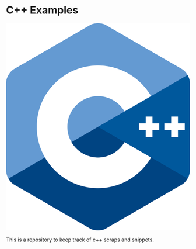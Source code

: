 # C++ Examples

![C++ Logo](./cpp.png "C++ Logo")

This is a repository to keep track of c++ scraps and snippets.

